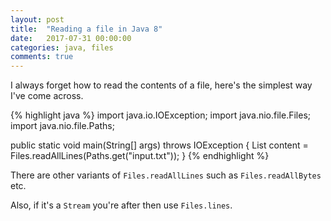 ```yaml
---
layout: post
title:  "Reading a file in Java 8"
date:   2017-07-31 00:00:00
categories: java, files
comments: true
---
```


I always forget how to read the contents of a file, here's the simplest way I've come across.

{% highlight java %}
import java.io.IOException;
import java.nio.file.Files;
import java.nio.file.Paths;

public static void main(String[] args) throws IOException {
    List<String> content = Files.readAllLines(Paths.get("input.txt"));
}
{% endhighlight %}

There are other variants of `Files.readAllLines` such as `Files.readAllBytes` etc.

Also, if it's a `Stream` you're after then use `Files.lines`.
